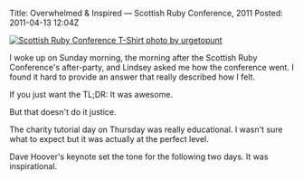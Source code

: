 Title:  Overwhelmed & Inspired — Scottish Ruby Conference, 2011
Posted: 2011-04-13 12:04Z

[![Scottish Ruby Conference T-Shirt](http://farm6.static.flickr.com/5266/5604281252_9520c22b32.jpg) photo by urgetopunt](http://www.flickr.com/photos/urgetopunt/5604281252/in/pool-scotruby2011)

I woke up on Sunday morning, the morning after the Scottish Ruby Conference's after-party, and Lindsey asked me how the conference went. I found it hard to provide an answer that really described how I felt.

If you just want the TL;DR: It was awesome.

But that doesn't do it justice.

The charity tutorial day on Thursday was really educational. I wasn't sure what to expect but it was actually at the perfect level.

Dave Hoover's keynote set the tone for the following two days. It was inspirational.

